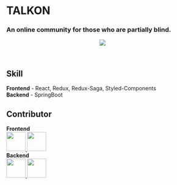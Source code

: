 # TALKON

### An online community for those who are partially blind.

<p align="center">
  <img src="https://user-images.githubusercontent.com/53217988/112971384-1fcd6180-918a-11eb-9cb3-dfafb5f2b45f.gif" />
</p>
<br/>

## Skill 
<strong>Frontend</strong> - React, Redux, Redux-Saga, Styled-Components
<br/>
<strong>Backend</strong> - SpringBoot
<br/>
## Contributor

<div>
<strong>Frontend</strong>
<br/>
<a href="https://github.com/ksmself">
  <img src="https://avatars.githubusercontent.com/u/53217988?" width="50" height="50" >
</a>
<a href="https://github.com/shun-day">
  <img src="https://avatars.githubusercontent.com/u/65240245?" width="50" height="50" >
</a>
</div> 

<div>
<strong>Backend</strong>
<br/>
<a href="https://github.com/ur2e">
  <img src="https://avatars.githubusercontent.com/u/45191069?" width="50" height="50" >
</a>
<a href="https://github.com/YEJIN-LILY">
  <img src="https://avatars.githubusercontent.com/u/57944153?" width="50" height="50" >
</a>
</div> 
